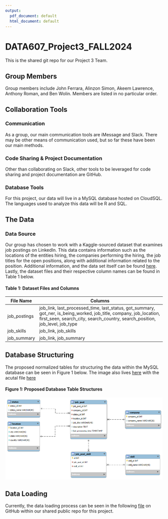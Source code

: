 ```yaml
---
output:
  pdf_document: default
  html_document: default
---
```

# DATA607_Project3_FALL2024
This is the shared git repo for our Project 3 Team. 

## Group Members
Group members include John Ferrara, Alinzon Simon, Akeem Lawrence, Anthony Roman, and Ben Wolin. Members are listed in no particular order.

## Collaboration Tools

### Communication
As a group, our main communication tools are iMessage and Slack. There may be other means of communication used, but so far these have been our main methods.

### Code Sharing & Project Documentation
Other than collaborating on Slack, other tools to be leveraged for code sharing and project documentation are GitHub.

### Database Tools
For this project, our data will live in a MySQL database hosted on CloudSQL. The languages used to analyze this data will be R and SQL.

## The Data

### Data Source
Our group has chosen to work with a Kaggle-sourced dataset that examines job postings on LinkedIn. This data contains information such as the locations of the entities hiring, the companies performing the hiring, the job titles for the open positions, along with additional information related to the position. Additional information, and the data set itself can be found [here](https://www.kaggle.com/datasets/asaniczka/data-science-job-postings-and-skills?select=job_skills.csv). Lastly, the dataset files and their respective column names can be found in Table 1 below.

#### Table 1: Dataset Files and Columns
| File Name   | Columns                                                |
|-------------|--------------------------------------------------------|
| job_postings | job_link, last_processed_time, last_status, got_summary, got_ner, is_being_worked, job_title, company, job_location, first_seen, search_city, search_country, search_position, job_level, job_type |
| job_skills   | job_link, job_skills                                  |
| job_summary  | job_link, job_summary                                 |

## Database Structuring
The proposed normalized tables for structuring the data within the MySQL database can be seen in Figure 1 below. The image also lives [here](https://github.com/jhnboyy/DATA607_Project3_FALL2024/blob/main/additional_materials/Figure1.png) with the acutal file [here](https://github.com/jhnboyy/DATA607_Project3_FALL2024/blob/main/additional_materials/EER.mwb)

#### Figure 1: Proposed Database Table Structures
![Figure1](additional_materials/Figure1.png)
## Data Loading
Currently, the data loading process can be seen in the following [file](https://github.com/jhnboyy/DATA607_Project3_FALL2024/blob/main/loading/job_post.sql) on GitHub within our shared public repo for this project.
